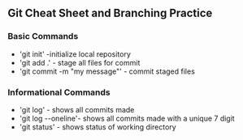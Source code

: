## Git Cheat Sheet and Branching Practice


### Basic Commands
* 'git init' -initialize local repository
* 'git add .' - stage all files for commit
* 'git commit -m "my message"' - commit staged files

### Informational Commands
* 'git log' - shows all commits made
* 'git log --oneline'- shows all commits made with a unique 7 digit
* 'git status' - shows status of working directory
